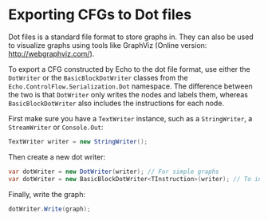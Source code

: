 Exporting CFGs to Dot files
===========================

Dot files is a standard file format to store graphs in. They can also be used to visualize graphs using tools like GraphViz (Online version: http://webgraphviz.com/).

To export a CFG constructed by Echo to the dot file format, use either the `DotWriter` or the `BasicBlockDotWriter` classes from the ` Echo.ControlFlow.Serialization.Dot` namespace. The difference between the two is that `DotWriter` only writes the nodes and labels them, whereas `BasicBlockDotWriter` also includes the instructions for each node.

First make sure you have a `TextWriter` instance, such as a `StringWriter`, a `StreamWriter` or `Console.Out`:

```csharp
TextWriter writer = new StringWriter();
```

Then create a new dot writer:

```csharp
var dotWriter = new DotWriter(writer); // For simple graphs
var dotWriter = new BasicBlockDotWriter<TInstruction>(writer); // To include the contents for each node.
```

Finally, write the graph:
```csharp
dotWriter.Write(graph);
```